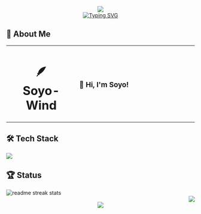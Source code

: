 <div align="center">
  <img src="https://capsule-render.vercel.app/api?type=waving&color=gradient&customColorList=0,2,2,5,30&height=150&section=header&animation=twinkling" />
</div>

<div align="center">
  <a href="https://git.io/typing-svg"><img src="https://readme-typing-svg.herokuapp.com?font=Fira+Code&pause=1000&color=02E6B6&center=true&vCenter=true&width=435&lines=Hey+there!+I'm+Soyo+!+%F0%9F%AA%B6" alt="Typing SVG" /></a>
</div>


## 🌟 **About Me**

<div align="center">

<table>
<tr>
<td width="200" align="center">
<h1>🪶
<br><strong>Soyo-Wind</strong>
</h1>
<td width="400" align="left">

### 👋 **Hi, I'm Soyo!**
</td>
</tr>
</table>
</div>
  
  ## 🛠️ **Tech Stack**
<img src="https://skillicons.dev/icons?i=vscode,git,github,arch,emacs,linux,raspberrypi,windows,cs,arduino,fortran,html,css,unity,svg" />

## 🏆 **Status**
<div align="left">
  <img src="https://github-readme-streak-stats.herokuapp.com/?user=Soyo-Wind&theme=transparent&border_radius=10&starting_year=2023" alt="readme streak stats" />
</div>

<div align="right">
  <img src="https://github-readme-stats.vercel.app/api?username=Soyo-Wind&show_icons=true&theme=radical" />
</div>
<div align="center">
  <img src="https://capsule-render.vercel.app/api?type=waving&color=gradient&customColorList=0,2,2,5,30&height=120&section=footer&animation=twinkling" />
</div>
</div>

